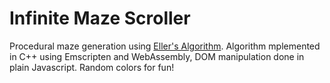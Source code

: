 # Infinite Maze Scroller
Procedural maze generation using [Eller's Algorithm](http://www.neocomputer.org/projects/eller.html). Algorithm mplemented in C++ using Emscripten and WebAssembly, DOM manipulation done in plain Javascript. Random colors for fun!